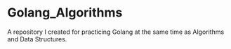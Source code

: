 # Golang_Algorithms
A repository I created for practicing Golang at the same time as Algorithms and Data Structures.
